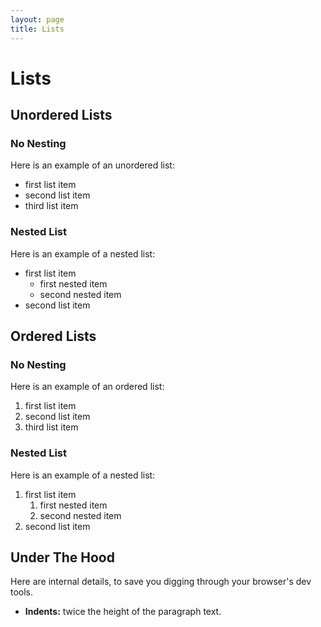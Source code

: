 ```yaml
---
layout: page
title: Lists
---
```


# Lists

## Unordered Lists

### No Nesting

Here is an example of an unordered list:

* first list item
* second list item
* third list item

### Nested List

Here is an example of a nested list:

* first list item
  * first nested item
  * second nested item
* second list item

## Ordered Lists

### No Nesting

Here is an example of an ordered list:

1. first list item
1. second list item
1. third list item

### Nested List

Here is an example of a nested list:

1. first list item
   1. first nested item
   1. second nested item
1. second list item

## Under The Hood

Here are internal details, to save you digging through your browser's dev tools.

* __Indents:__ twice the height of the paragraph text.